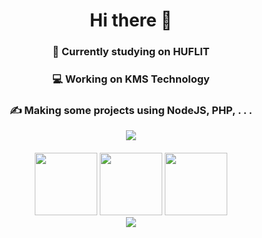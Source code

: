 
<h1 align="center">Hi there 👋</h1>
<h3 align="center">📘 Currently studying on HUFLIT</h3>
<h3 align="center">💻 Working on KMS Technology</h3>
<h3 align="center">✍️ Making some projects using NodeJS, PHP, . . .</h3>

<p align="center" style="margin-bottom: 20px">
	<img src="https://github-readme-stats.vercel.app/api?username=whoant&show_icons=true&theme=radical"></img>
</p>
<p align="center" style="margin-bottom: 10px">
	<img src="https://media3.giphy.com/media/ln7z2eWriiQAllfVcn/200w.webp" width="100" />
	<img src="https://i.giphy.com/media/eNAsjO55tPbgaor7ma/200w.webp" width="100" />
	<img src="https://media.giphy.com/media/kdFc8fubgS31b8DsVu/giphy.gif" width="100" />
	<br>
	<img src="https://media.giphy.com/media/l46ChKeGsmsfE3Un6/giphy.gif"/>
</p>
